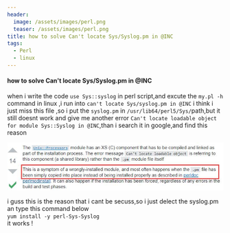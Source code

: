 ```yaml
---
header:
  image: /assets/images/perl.png
  teaser: /assets/images/perl.png
title: how to solve Can't locate Sys/Syslog.pm in @INC
tags:
  - Perl
  - linux
---
```


#### how to solve Can't locate Sys/Syslog.pm in @INC
when i write the code `use Sys::syslog` in perl script,and excute the `my.pl -h` command in linux ,i run into `can't locate Sys/syslog.pm in @INC` i think i just miss this file ,so i put the `syslog.pm` in `/usr/lib64/perl5/Sys/`path,but it still doesnt work and give me another error `Can't locate loadable object for module Sys::Syslog in @INC`,than i search it in google,and find this reason

![perl_locate_object](/assets/images/perl_locate_object.jpg)

i guss this is the reason that i cant be secuss,so i just delect the syslog.pm an type this command below</br>
`yum install -y perl-Sys-Syslog`</br>
it works !

